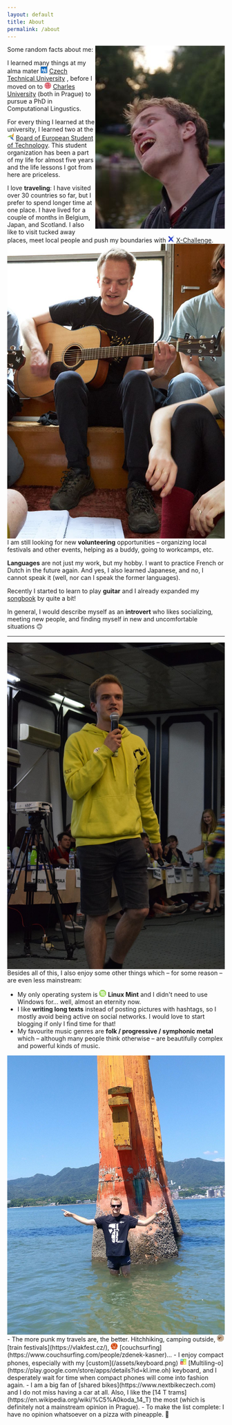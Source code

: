 ```yaml
---
layout: default
title: About
permalink: /about
---
```


<img id="about-img" align="right" src="assets/me/2.jpg" alt="me">
Some random facts about me:

I learned many things at my alma mater <img src="assets/icons/cvut.png" style="display: inline"> [Czech Technical University](https://cvut.cz/) , before I moved on to <img src="assets/icons/cuni.png" style="display: inline"> [Charles University](https://cuni.cz/) (both in Prague) to pursue a PhD in Computational Lingustics.

For every thing I learned at the university, I learned two at the <img src="assets/icons/best.png" style="display: inline"> [Board of European Student of Technology](https://best.eu.org). This student organization has been a part of my life for almost five years and the life lessons I got from here are priceless. 

I love **traveling**: I have visited over 30 countries so far, but I prefer to spend longer time at one place. I have lived for a couple of months in Belgium, Japan, and Scotland. I also like to visit tucked away places, meet local people and push my boundaries with <img src="assets/icons/x.jpg" style="display: inline"> [X-Challenge](https://x-challenge.cz/).
<img id="about-img" align="right" src="assets/me/5.jpg" alt="me">

I am still looking for new <i class="fa fa-people-arrows"></i> **volunteering** opportunities – organizing local festivals and other events, helping as a buddy, going to workcamps, etc.

**Languages** are not just my work, but my hobby. I want to practice French or Dutch in the future again. And yes, I also learned Japanese, and no, I cannot speak it (well, nor can I speak the former languages).

Recently I started to learn to play <i class="fa fa-guitar"></i> **guitar** and I already expanded my [songbook](/projects) by quite a bit!

In general, I would describe myself as an **introvert** who likes socializing, meeting new people, and finding myself in new and uncomfortable situations 🙃

---
<img id="about-img" align="right" src="assets/me/6.jpg" alt="me">
Besides all of this, I also enjoy some other things which – for some reason – are even less mainstream:

- My only operating system is <img src="assets/icons/mint.png" style="display: inline"> **Linux Mint** and I didn't need to use Windows for... well, almost an eternity now.
- I like <i class="fas fa-pen-nib"></i>  **writing long texts** instead of posting pictures with hashtags, so I mostly avoid being active on social networks. I would love to start blogging if only I find time for that!
- My favourite music genres are <i class="fa fa-music"></i> **folk / progressive / symphonic metal** which – although many people think otherwise – are beautifully complex and powerful kinds of music.
<img id="about-img" align="right" src="assets/me/7.jpg" alt="me">
- The more punk my travels are, the better. Hitchhiking, camping outside, <img src="assets/icons/vlakfest.png" style="display: inline"> [train festivals](https://vlakfest.cz/), <img src="assets/icons/cs.png" style="display: inline"> [couchsurfing](https://www.couchsurfing.com/people/zdenek-kasner)...
- I enjoy compact phones, especially with my [custom](/assets/keyboard.png) <img src="assets/icons/multilingo.webp" style="display: inline"> [Multiling-o](https://play.google.com/store/apps/details?id=kl.ime.oh) keyboard, and I desperately wait for time when compact phones will come into fashion again.
- I am a big fan of <i class="fas fa-bicycle"></i> [shared bikes](https://www.nextbikeczech.com) and I do not miss having a car at all. Also, I like the <i class="fas fa-tram"></i> [14 T trams](https://en.wikipedia.org/wiki/%C5%A0koda_14_T) the most (which is definitely not a mainstream opinion in Prague).
- To make the list complete: I have no opinion whatsoever on a pizza with pineapple. 🍕
